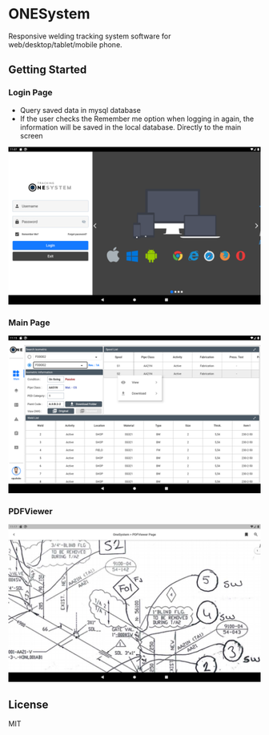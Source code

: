 # ONESystem

Responsive welding tracking system software for web/desktop/tablet/mobile phone.

## Getting Started

### Login Page
- Query saved data in mysql database
- If the user checks the Remember me option when logging in again, the information will be saved in the local database. Directly to the main screen
<img src="https://github.com/oguzkaba/oguzkaba/blob/main/login.png">


### Main Page
<img src="https://github.com/oguzkaba/oguzkaba/blob/main/main.png">

### PDFViewer
<img src="https://github.com/oguzkaba/oguzkaba/blob/main/pdfviewer.png">

## License

MIT
